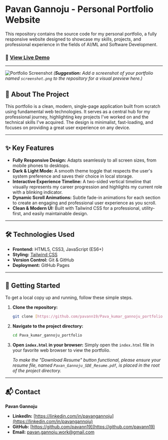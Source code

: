 # Pavan Gannoju - Personal Portfolio Website

This repository contains the source code for my personal portfolio, a fully responsive website designed to showcase my skills, projects, and professional experience in the fields of AI/ML and Software Development.

### 🚀 **[View Live Demo](https://pavann19.github.io/Pava_kumar_gannoju_portfolio/)**

---

![Portfolio Screenshot](./screenshot.png)
*(**Suggestion:** Add a screenshot of your portfolio named `screenshot.png` to the repository for a visual preview here.)*

## 📖 About The Project

This portfolio is a clean, modern, single-page application built from scratch using fundamental web technologies. It serves as a central hub for my professional journey, highlighting key projects I've worked on and the technical skills I've acquired. The design is minimalist, fast-loading, and focuses on providing a great user experience on any device.

---

## ✨ Key Features

- **Fully Responsive Design:** Adapts seamlessly to all screen sizes, from mobile phones to desktops.
- **Dark & Light Mode:** A smooth theme toggle that respects the user's system preference and saves their choice in local storage.
- **Interactive Experience Timeline:** A two-sided vertical timeline that visually represents my career progression and highlights my current role with a blinking indicator.
- **Dynamic Scroll Animations:** Subtle fade-in animations for each section to create an engaging and professional user experience as you scroll.
- **Clean & Modern UI:** Built with Tailwind CSS for a professional, utility-first, and easily maintainable design.

---

## 🛠️ Technologies Used

* **Frontend:** HTML5, CSS3, JavaScript (ES6+)
* **Styling:** [Tailwind CSS](https://tailwindcss.com/)
* **Version Control:** Git & GitHub
* **Deployment:** GitHub Pages

---

## 📂 Getting Started

To get a local copy up and running, follow these simple steps.

1.  **Clone the repository:**
    ```sh
    git clone [https://github.com/pavann19/Pava_kumar_gannoju_portfolio.git](https://github.com/pavann19/Pava_kumar_gannoju_portfolio.git)
    ```
2.  **Navigate to the project directory:**
    ```sh
    cd Pava_kumar_gannoju_portfolio
    ```
3.  **Open `index.html` in your browser:**
    Simply open the `index.html` file in your favorite web browser to view the portfolio.

    *To make the "Download Resume" button functional, please ensure your resume file, named `Pavan_Gannoju_SDE_Resume.pdf`, is placed in the root of the project directory.*

---

## 📬 Contact

**Pavan Gannoju**

-   **LinkedIn:** [https://linkedin.com/in/pavangannoju](https://linkedin.com/in/pavangannoju)
-   **GitHub:** [https://github.com/pavann19](https://github.com/pavann19)
-   **Email:** pavan.gannoju.work@gmail.com
